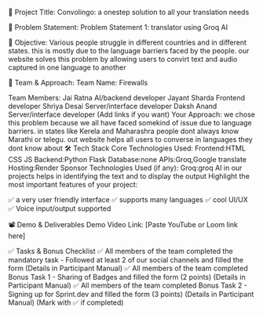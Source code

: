 🚀 Project Title: 
Convolingo: a onestep solution to all your translation needs

📌 Problem Statement: 
Problem Statement 1: translator using Groq AI

🎯 Objective: 
Various people struggle in different countries and in different states. this is mostly due to the language barriers faced by the people.
our website solves this problem by allowing users to convirt text and audio captured in one language to another

🧠 Team & Approach: 
Team Name:
Firewalls

Team Members:
Jai Ratna AI/backend developer
Jayant Sharda Frontend developer
Shriya Desai Server/interface developer
Daksh Anand Server/interface developer
(Add links if you want)
Your Approach:
we chose this problem because we all have faced somekind of issue due to language barriers. in states like Kerela and Maharashra people dont always know Marathi or telegu. out website helps all users to converse in languages they dont know about
🛠️ Tech Stack
Core Technologies Used:
Frontend:HTML CSS JS
Backend:Python Flask
Database:none
APIs:Groq,Google translate
Hosting:Render
Sponsor Technologies Used (if any):
 Groq:groq AI in our projects helps in identifying the text and to display the output
Highlight the most important features of your project:

✅ a very user friendly interface
✅ supports many languages
✅ cool UI/UX
✅ Voice input/output supported


📽️ Demo & Deliverables
Demo Video Link: [Paste YouTube or Loom link here]

✅ Tasks & Bonus Checklist
✅ All members of the team completed the mandatory task - Followed at least 2 of our social channels and filled the form (Details in Participant Manual)
✅ All members of the team completed Bonus Task 1 - Sharing of Badges and filled the form (2 points) (Details in Participant Manual)
✅ All members of the team completed Bonus Task 2 - Signing up for Sprint.dev and filled the form (3 points) (Details in Participant Manual)
(Mark with ✅ if completed)

